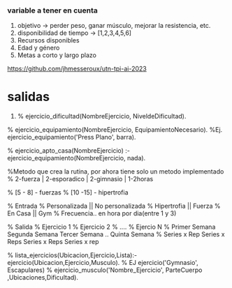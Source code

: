 ### variable a tener en cuenta

1. objetivo -> perder peso, ganar músculo, mejorar la resistencia, etc.
2. disponibilidad de tiempo -> [1,2,3,4,5,6]
3. Recursos disponibles
4. Edad y género
5. Metas a corto y largo plazo

https://github.com/jhmesseroux/utn-tpi-ai-2023

# salidas

1.  % ejercicio_dificultad(NombreEjercicio, NiveldeDificultad).

% ejercicio_equipamiento(NombreEjercicio, EquipamientoNecesario).
%Ej. ejercicio_equipamiento('Press Plano', barra).

% ejercicio_apto_casa(NombreEjercicio) :- ejercicio_equipamiento(NombreEjercicio, nada).

%Metodo que crea la rutina, por ahora tiene solo un metodo implementado
% 2-fuerza | 2-esporadico | 2-gimnasio | 1-2horas

% [5 - 8] - fuerzas
% [10 -15] - hipertrofia

% Entrada
% Personalizada || No personalizada
% Hipertrofia || Fuerza
% En Casa || Gym
% Frecuencia.. en hora por dia(entre 1 y 3)

% Salida
% Ejercicio 1
% Ejercicio 2
% ....
% Ejercio N
% Primer Semana Segunda Semana Tercer Semana .. Quinta Semana
% Series x Rep Series x Reps Series x Reps Series x rep

% lista_ejercicios(Ubicacion,Ejercicio,Lista):- ejercicio(Ubicacion,Ejercicio,Musculo). % EJ ejercicio('Gymnasio', Escapulares)
% ejercicio_musculo('Nombre_Ejercicio', ParteCuerpo ,Ubicaciones,Dificultad).
